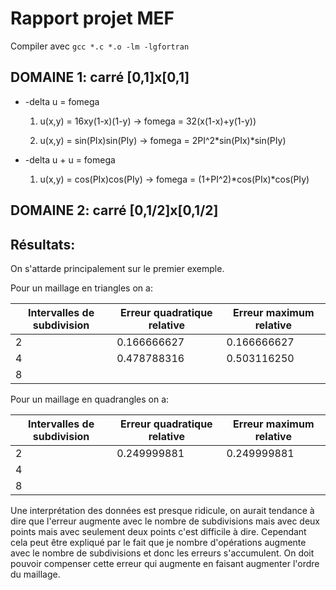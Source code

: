 # Rapport projet MEF

Compiler avec `gcc *.c *.o -lm -lgfortran`

## DOMAINE 1: carré [0,1]x[0,1]

* -delta u = fomega
    1. u(x,y) = 16xy(1-x)(1-y) -> fomega = 32(x(1-x)+y(1-y))

    2. u(x,y) = sin(PIx)sin(PIy) -> fomega = 2PI^2*sin(PIx)*sin(PIy)

* -delta u + u = fomega
    1. u(x,y) = cos(PIx)cos(PIy) -> fomega = (1+PI^2)*cos(PIx)*cos(PIy)

## DOMAINE 2: carré [0,1/2]x[0,1/2]

## Résultats:

On s'attarde principalement sur le premier exemple.

Pour un maillage en triangles on a:

| Intervalles de subdivision | Erreur quadratique relative | Erreur maximum relative|
|----------------------------|-----------------------------|------------------------|
| 2                          | 0.166666627                 | 0.166666627            |
| 4                          | 0.478788316                 | 0.503116250            |
| 8                          | 

Pour un maillage en quadrangles on a:

| Intervalles de subdivision | Erreur quadratique relative | Erreur maximum relative|
|----------------------------|-----------------------------|------------------------|
| 2                          | 0.249999881                 | 0.249999881            |
| 4                          |                             |                        |
| 8                          | 

Une interprétation des données est presque ridicule, on aurait tendance à dire que l'erreur augmente avec le nombre de subdivisions
mais avec deux points mais avec seulement deux points c'est difficile à dire.
Cependant cela peut être expliqué par le fait que je nombre d'opérations augmente avec le nombre de subdivisions et donc les erreurs
s'accumulent. On doit pouvoir compenser cette erreur qui augmente en faisant augmenter l'ordre du maillage.



    
 